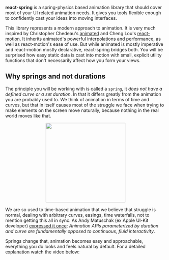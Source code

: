 **react-spring** is a spring-physics based animation library that should cover most of your UI related animation needs. It gives you tools flexible enough to confidently cast your ideas into moving interfaces.

This library represents a modern approach to animation. It is very much inspired by Christopher Chedeau's [animated](https://github.com/animatedjs/animated) and Cheng Lou's [react-motion](https://github.com/chenglou/react-motion). It inherits animated's powerful interpolations and performance, as well as react-motion's ease of use. But while animated is mostly imperative and react-motion mostly declarative, react-spring bridges both. You will be surprised how easy static data is cast into motion with small, explicit utility functions that don't necessarily affect how you form your views.

## Why springs and not durations

The principle you will be working with is called a `spring`, it *does not have a defined curve or a set duration*. In that it differs greatly from the animation you are probably used to. We think of animation in terms of time and curves, but that in itself causes most of the struggle we face when trying to make elements on the screen move naturally, because nothing in the real world moves like that.

<p align="middle">
  <img height="250" src="https://i.imgur.com/7CCH51r.gif" />
</p>

We are so used to time-based animation that we believe that struggle is normal, dealing with arbitrary curves, easings, time waterfalls, not to mention getting this all in sync. As Andy Matuschak (ex Apple UI-Kit developer) [expressed it once](https://twitter.com/andy_matuschak/status/566736015188963328): *Animation APIs parameterized by duration and curve are fundamentally opposed to continuous, fluid interactivity*.

Springs change that, animation becomes easy and approachable, everything you do looks and feels natural by default. For a detailed explanation watch the video below:

<br />